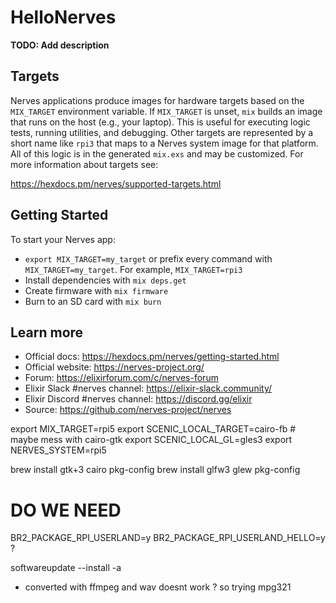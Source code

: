 # HelloNerves

**TODO: Add description**

## Targets

Nerves applications produce images for hardware targets based on the
`MIX_TARGET` environment variable. If `MIX_TARGET` is unset, `mix` builds an
image that runs on the host (e.g., your laptop). This is useful for executing
logic tests, running utilities, and debugging. Other targets are represented by
a short name like `rpi3` that maps to a Nerves system image for that platform.
All of this logic is in the generated `mix.exs` and may be customized. For more
information about targets see:

https://hexdocs.pm/nerves/supported-targets.html

## Getting Started

To start your Nerves app:

- `export MIX_TARGET=my_target` or prefix every command with
  `MIX_TARGET=my_target`. For example, `MIX_TARGET=rpi3`
- Install dependencies with `mix deps.get`
- Create firmware with `mix firmware`
- Burn to an SD card with `mix burn`

## Learn more

- Official docs: https://hexdocs.pm/nerves/getting-started.html
- Official website: https://nerves-project.org/
- Forum: https://elixirforum.com/c/nerves-forum
- Elixir Slack #nerves channel: https://elixir-slack.community/
- Elixir Discord #nerves channel: https://discord.gg/elixir
- Source: https://github.com/nerves-project/nerves

export MIX_TARGET=rpi5
export SCENIC_LOCAL_TARGET=cairo-fb # maybe mess with cairo-gtk
export SCENIC_LOCAL_GL=gles3
export NERVES_SYSTEM=rpi5

brew install gtk+3 cairo pkg-config
brew install glfw3 glew pkg-config

# DO WE NEED

BR2_PACKAGE_RPI_USERLAND=y
BR2_PACKAGE_RPI_USERLAND_HELLO=y
?

softwareupdate --install -a

- converted with ffmpeg and wav doesnt work ? so trying mpg321
